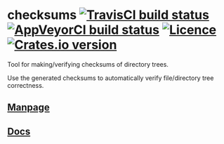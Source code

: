 # checksums [![TravisCI build status](https://travis-ci.org/nabijaczleweli/checksums.svg?branch=master)](https://travis-ci.org/nabijaczleweli/checksums) [![AppVeyorCI build status](https://ci.appveyor.com/api/projects/status/cspjknvfow5gfro0/branch/master?svg=true)](https://ci.appveyor.com/project/nabijaczleweli/checksums/branch/master) [![Licence](https://img.shields.io/badge/license-MIT-blue.svg?style=flat)](LICENSE) [![Crates.io version](http://meritbadge.herokuapp.com/checksums)](https://crates.io/crates/checksums)
Tool for making/verifying checksums of directory trees.

Use the generated checksums to automatically verify file/directory tree
correctness.

## [Manpage](checksums.md)
## [Docs](https://cdn.rawgit.com/nabijaczleweli/checksums/doc/checksums/index.html)
